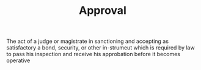 ---
title: Approval
letter: A
permalink: "/definitions/approval.html"
body: The act of a judge or magistrate in sanctioning and accepting as satisfactory
  a bond, security, or other in-strumeut which is required by law to pass his inspection
  and receive his approbation before it becomes operative
published_at: '2018-07-07'
source: Black's Law Dictionary
layout: post
---